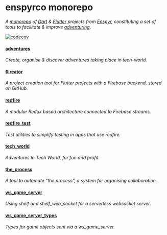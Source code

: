 # enspyrco monorepo

*A [monorepo](https://en.wikipedia.org/wiki/Monorepo) of [Dart](https://dart.dev/) &amp; [Flutter](https://flutter.dev/) projects from [Enspyr](https://github.com/enspyrco), constituting a set of tools to facilitate & improve [adventuring](https://github.com/adventures-in/projects_summary).*

[![codecov](https://codecov.io/gh/enspyrco/monorepo/branch/main/graph/badge.svg)](https://codecov.io/gh/enspyrco/monorepo)

#### [adventures](packages/adventures/README.md)
*Create, organise & discover adventures taking place in tech-world.*

#### [flireator](packages/flireator/README.md)
*A project creation tool for Flutter projects with a Firebase backend, stored on GitHub.*

#### [redfire](packages/redfire/README.md)
*A modular Redux based architecture connected to Firebase streams.*

#### [redfire_test](packages/redfire_test/README.md)
*Test utilities to simplify testing in apps that use redfire.*

#### [tech_world](packages/tech_world/README.md)
*Adventures In Tech World, for fun and profit.*

#### [the_process](packages/the_process/README.md)
*A tool to automate "the process", a system for organising collaboration.*

#### [ws_game_server](packages/ws_game_server/README.md)
*Using shelf and shelf_web_socket for a serverless websocket server.*

#### [ws_game_server_types](packages/ws_game_server_types/README.md)
*Types for game objects sent via a ws_game_server.*
